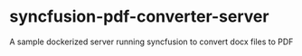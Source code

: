 # syncfusion-pdf-converter-server
A sample dockerized server running syncfusion to convert docx files to PDF
